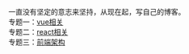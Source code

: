 一直没有坚定的意志来坚持，从现在起，写自己的博客。<br/>
专题一：[vue相关](/vue/)<br/>
专题二：[react相关](/react/)<br/>
专题三：[前端架构](/framework/)
